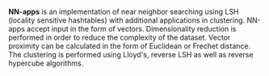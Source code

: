 **NN-apps** is an implementation of near neighbor searching using LSH (locality sensitive hashtables) with additional applications in clustering. NN-apps accept input in the form of vectors. Dimensionality reduction is performed in order to reduce the complexity of the dataset. Vector proximity can be calculated in the form of Euclidean or Frechet distance. The clustering is performed using Lloyd's, reverse LSH as well as reverse hypercube algorithms.

